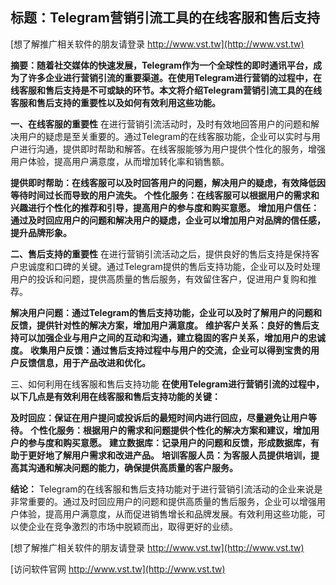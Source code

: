 ## **标题：Telegram营销引流工具的在线客服和售后支持**

[想了解推广相关软件的朋友请登录 http://www.vst.tw](http://www.vst.tw)

**摘要：随着社交媒体的快速发展，Telegram作为一个全球性的即时通讯平台，成为了许多企业进行营销引流的重要渠道。在使用Telegram进行营销的过程中，在线客服和售后支持是不可或缺的环节。本文将介绍Telegram营销引流工具的在线客服和售后支持的重要性以及如何有效利用这些功能。**

**一、在线客服的重要性**
在进行营销引流活动时，及时有效地回答用户的问题和解决用户的疑虑是至关重要的。通过Telegram的在线客服功能，企业可以实时与用户进行沟通，提供即时帮助和解答。在线客服能够为用户提供个性化的服务，增强用户体验，提高用户满意度，从而增加转化率和销售额。

**提供即时帮助：在线客服可以及时回答用户的问题，解决用户的疑虑，有效降低因等待时间过长而导致的用户流失。**
**个性化服务：在线客服可以根据用户的需求和兴趣进行个性化的推荐和引导，提高用户的参与度和购买意愿。**
**增加用户信任：通过及时回应用户的问题和解决用户的疑虑，企业可以增加用户对品牌的信任感，提升品牌形象。**

**二、售后支持的重要性**
在进行营销引流活动之后，提供良好的售后支持是保持客户忠诚度和口碑的关键。通过Telegram提供的售后支持功能，企业可以及时处理用户的投诉和问题，提供高质量的售后服务，有效留住客户，促进用户复购和推荐。

**解决用户问题：通过Telegram的售后支持功能，企业可以及时了解用户的问题和反馈，提供针对性的解决方案，增加用户满意度。**
**维护客户关系：良好的售后支持可以加强企业与用户之间的互动和沟通，建立稳固的客户关系，增加用户的忠诚度。**
**收集用户反馈：通过售后支持过程中与用户的交流，企业可以得到宝贵的用户反馈信息，用于产品改进和优化。**

三、如何利用在线客服和售后支持功能
**在使用Telegram进行营销引流的过程中，以下几点是有效利用在线客服和售后支持功能的关键：**

**及时回应：保证在用户提问或投诉后的最短时间内进行回应，尽量避免让用户等待。**
**个性化服务：根据用户的需求和问题提供个性化的解决方案和建议，增加用户的参与度和购买意愿。**
**建立数据库：记录用户的问题和反馈，形成数据库，有助于更好地了解用户需求和改进产品。**
**培训客服人员：为客服人员提供培训，提高其沟通和解决问题的能力，确保提供高质量的客户服务。**

**结论：**
Telegram的在线客服和售后支持功能对于进行营销引流活动的企业来说是非常重要的。通过及时回应用户的问题和提供高质量的售后服务，企业可以增强用户体验，提高用户满意度，从而促进销售增长和品牌发展。有效利用这些功能，可以使企业在竞争激烈的市场中脱颖而出，取得更好的业绩。

[想了解推广相关软件的朋友请登录 http://www.vst.tw](http://www.vst.tw)


[访问软件官网 http://www.vst.tw](http://www.vst.tw)
